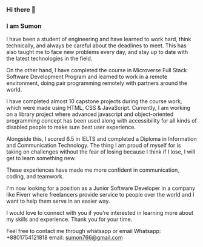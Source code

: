 ### Hi there 👋

### I am Sumon

I have been a student of engineering and have learned to work hard, think technically, and always be careful about the deadlines to meet. This has also taught me to face new problems every day, and stay up to date with the latest technologies in the field.

On the other hand, I have completed the course in Microverse Full Stack Software Development Program and learned to work in a remote environment, doing pair programming remotely with partners around the world. 

I have completed almost 10 capstone projects during the course work, which were made using HTML, CSS & JavaScript. Currently, I am working on a library project where advanced javascript and object-oriented programming concept has been used along with accessibility for all kinds of disabled people to make sure best user experience.

Alongside this, I scored 6.5 in IELTS and completed a Diploma in Information and Communication Technology. The thing I am proud of myself for is taking on challenges without the fear of losing because I think if I lose, I will get to learn something new.

These experiences have made me more confident in communication, coding, and teamwork.

I'm now looking for a position as a Junior Software Developer in a company like Fiverr where freelancers provide service to people over the world and I want to help them serve in an easier way. 

I would love to connect with you if you're interested in learning more about my skills and experience. Thank you for your time.

Feel free to contact me through whatsapp or email
Whatsapp: +8801754121818
email: sumon766@gmail.com